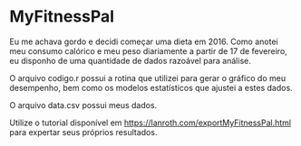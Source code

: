 # MyFitnessPal

Eu me achava gordo e decidi começar uma dieta em 2016. Como anotei meu consumo calórico e meu peso diariamente a partir de 17 de fevereiro, eu disponho de uma quantidade de dados razoável para análise.

O arquivo codigo.r possui a rotina que utilizei para gerar o gráfico do meu desempenho, bem como os modelos estatísticos que ajustei a estes dados.

O arquivo data.csv possui meus dados.

Utilize o tutorial disponível em https://lanroth.com/exportMyFitnessPal.html para expertar seus próprios resultados.

